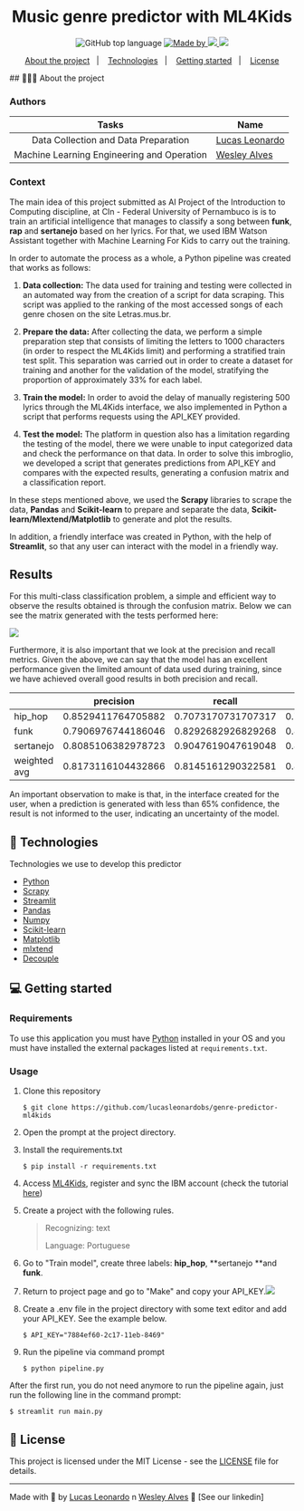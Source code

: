 <h1 align="center">
  Music genre predictor with ML4Kids
</h1>

<p align="center">
  <img alt="GitHub top language" src="https://img.shields.io/github/languages/top/lucasleonardobs/genre-predictor-ml4kids">

  <a href="https://www.linkedin.com/in/lucasleonardobs/">
    <img alt="Made by" src="https://img.shields.io/badge/made%20by--gree">
    <img src="https://img.shields.io/badge/Lucas%20Leonardo-gree">
  </a>
  <a href="https://www.linkedin.com/in/w-alves/">
    <img src="https://img.shields.io/badge/Wesley%20Alves-gree">
  </a>
</p>

<p align="center">
  <a href="#-about-the-project">About the project</a>&nbsp;&nbsp;&nbsp;|&nbsp;&nbsp;&nbsp;
  <a href="#-technologies">Technologies</a>&nbsp;&nbsp;&nbsp;|&nbsp;&nbsp;&nbsp;
  <a href="#-getting-started">Getting started</a>&nbsp;&nbsp;&nbsp;|&nbsp;&nbsp;&nbsp;
  <a href="#-license">License</a>
</p>
## 👨🏻‍💻 About the project

### Authors

|                   Tasks                    | Name                                                 |
| :----------------------------------------: | ---------------------------------------------------- |
|    Data Collection and Data Preparation    | [Lucas Leonardo](https://github.com/lucasleonardobs) |
| Machine Learning Engineering and Operation | [Wesley Alves](https://github.com/w-alves/l)         |

### **Context**

The main idea of this project submitted as AI Project of the Introduction to Computing discipline, at CIn - Federal University of Pernambuco is is to train an artificial intelligence that manages to classify a song between **funk**, **rap** and **sertanejo** based on her lyrics. For that, we used IBM Watson Assistant together with Machine Learning For Kids to carry out the training.

In order to automate the process as a whole, a Python pipeline was created that works as follows:

1. **Data collection:** The data used for training and testing were collected in an automated way from the creation of a script for data scraping. This script was applied to the ranking of the most accessed songs of each genre chosen on the site Letras.mus.br.

2. **Prepare the data:** After collecting the data, we perform a simple preparation step that consists of limiting the letters to 1000 characters (in order to respect the ML4Kids limit) and performing a stratified train test split. This separation was carried out in order to create a dataset for training and another for the validation of the model, stratifying the proportion of approximately 33% for each label.

3. **Train the model:** In order to avoid the delay of manually registering 500 lyrics through the ML4Kids interface, we also implemented in Python a script that performs requests using the API_KEY provided.
4. **Test the model:** The platform in question also has a limitation regarding the testing of the model, there we were unable to input categorized data and check the performance on that data. In order to solve this imbroglio, we developed a script that generates predictions from API_KEY and compares with the expected results, generating a confusion matrix and a classification report.

In these steps mentioned above, we used the **Scrapy** libraries to scrape the data, **Pandas** and **Scikit-learn** to prepare and separate the data, **Scikit-learn/Mlextend/Matplotlib** to generate and plot the results.

In addition, a friendly interface was created in Python, with the help of **Streamlit**, so that any user can interact with the model in a friendly way.

## Results

For this multi-class classification problem, a simple and efficient way to observe the results obtained is through the confusion matrix. Below we can see the matrix generated with the tests performed here:

![](https://i.imgur.com/fb8u1bj.png)

Furthermore, it is also important that we look at the precision and recall metrics. Given the above, we can say that the model has an excellent performance given the limited amount of data used during training, since we have achieved overall good results in both precision and recall.

|              | precision          | recall             | f1-score           | support |
| ------------ | ------------------ | ------------------ | ------------------ | ------- |
| hip_hop      | 0.8529411764705882 | 0.7073170731707317 | 0.7733333333333334 | 41.0    |
| funk         | 0.7906976744186046 | 0.8292682926829268 | 0.8095238095238095 | 41.0    |
| sertanejo    | 0.8085106382978723 | 0.9047619047619048 | 0.853932584269663  | 42.0    |
| weighted avg | 0.8173116104432866 | 0.8145161290322581 | 0.8125992854553927 | 124.0   |

An important observation to make is that, in the interface created for the user, when a prediction is generated with less than 65% confidence, the result is not informed to the user, indicating an uncertainty of the model.

## 🚀 Technologies

Technologies we use to develop this predictor

- [Python](https://www.python.org)
- [Scrapy](https://scrapy.org)
- [Streamlit](https://www.streamlit.io/)
- [Pandas](https://pandas.pydata.org/)
- [Numpy](https://numpy.org/)
- [Scikit-learn](https://scikit-learn.org/stable/)
- [Matplotlib](https://matplotlib.org/)
- [mlxtend](https://rasbt.github.io/mlxtend/)
- [Decouple](https://github.com/henriquebastos/python-decouple)

## 💻 Getting started

### **Requirements**

To use this application you must have [Python](https://www.python.org/downloads/) installed in your OS and you must have installed the external packages listed at `requirements.txt`.

### **Usage**

1. Clone this repository

   ```
   $ git clone https://github.com/lucasleonardobs/genre-predictor-ml4kids
   ```

2. Open the prompt at the project directory.

3. Install the requirements.txt

   ```
   $ pip install -r requirements.txt
   ```

4. Access [ML4Kids](https://machinelearningforkids.co.uk/), register and sync the IBM account (check the tutorial [here](https://github.com/IBM/taxinomitis-docs/raw/master/docs/pdf/machinelearningforkids-ibmer.pdf))

5. Create a project with the following rules.

   > Recognizing: text
   >
   > Language: Portuguese

6. Go to "Train model", create three labels: **hip_hop**, **sertanejo **and **funk**.

7. Return to project page and go to "Make" and copy your API_KEY.![](https://i.imgur.com/KfzcQzQ.png)

8. Create a .env file in the project directory with some text editor and add your API_KEY. See the example below.

   ```
   $ API_KEY="7884ef60-2c17-11eb-8469"
   ```

9. Run the pipeline via command prompt

   ```
   $ python pipeline.py
   ```

After the first run, you do not need anymore to run the pipeline again, just run the following line in the command prompt:

```
$ streamlit run main.py
```

## 📝 License

This project is licensed under the MIT License - see the [LICENSE](LICENSE) file for details.

---

Made with 💜 by [Lucas Leonardo](https://www.linkedin.com/in/lucasleonardobs/) n [Wesley Alves](https://www.linkedin.com/in/w-alves) 👋 [See our linkedin]
